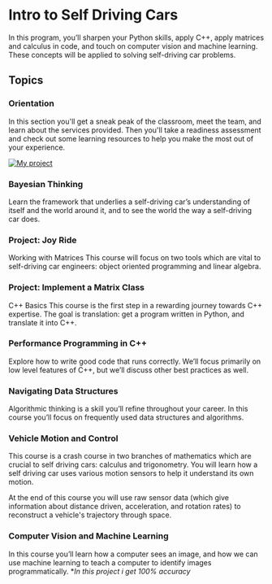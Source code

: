 # Intro to Self Driving Cars

In this program, you’ll sharpen your Python skills, apply C++, apply matrices and calculus in code, and touch on computer vision and machine learning. These concepts will be applied to solving self-driving car problems.

## Topics 


### Orientation
In this section you'll get a sneak peak of the classroom, meet the team, and learn about the services provided. Then you'll take a readiness assessment and check out some learning resources to help you make the most out of your experience.

[![My project](https://img.youtube.com/vi/SRRnwS_D4-s/0.jpg)](https://youtu.be/SRRnwS_D4-s)

### Bayesian Thinking
Learn the framework that underlies a self-driving car’s understanding of itself and the world around it, and to see the world the way a self-driving car does.

### Project: Joy Ride
Working with Matrices
This course will focus on two tools which are vital to self-driving car engineers: object oriented programming and linear algebra.

### Project: Implement a Matrix Class
C++ Basics
This course is the first step in a rewarding journey towards C++ expertise. The goal is translation: get a program written in Python, and translate it into C++.

### Performance Programming in C++
Explore how to write good code that runs correctly. We’ll focus primarily on low level features of C++, but we’ll discuss other best practices as well.

### Navigating Data Structures
Algorithmic thinking is a skill you’ll refine throughout your career. In this course you’ll focus on frequently used data structures and algorithms.

### Vehicle Motion and Control
This course is a crash course in two branches of mathematics which are crucial to self driving cars: calculus and trigonometry. You will learn how a self driving car uses various motion sensors to help it understand its own motion.

At the end of this course you will use raw sensor data (which give information about distance driven, acceleration, and rotation rates) to reconstruct a vehicle's trajectory through space.

### Computer Vision and Machine Learning
In this course you’ll learn how a computer sees an image, and how we can use machine learning to teach a computer to identify images programmatically. **In this project i get 100% accuracy*
